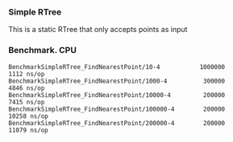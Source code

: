 ### Simple RTree

This is a static RTree that only accepts points as input


### Benchmark. CPU

    BenchmarkSimpleRTree_FindNearestPoint/10-4      	 1000000	      1112 ns/op
    BenchmarkSimpleRTree_FindNearestPoint/1000-4    	  300000	      4846 ns/op
    BenchmarkSimpleRTree_FindNearestPoint/10000-4   	  200000	      7415 ns/op
    BenchmarkSimpleRTree_FindNearestPoint/100000-4  	  200000	     10258 ns/op
    BenchmarkSimpleRTree_FindNearestPoint/200000-4  	  200000	     11079 ns/op



